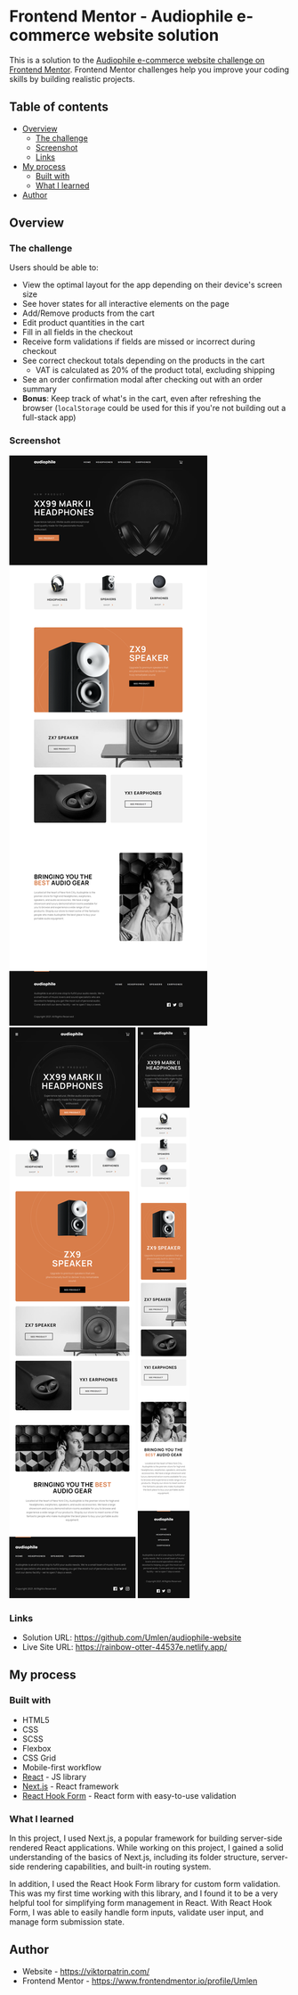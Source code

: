 # Frontend Mentor - Audiophile e-commerce website solution

This is a solution to the [Audiophile e-commerce website challenge on Frontend Mentor](https://www.frontendmentor.io/challenges/audiophile-ecommerce-website-C8cuSd_wx). Frontend Mentor challenges help you improve your coding skills by building realistic projects. 

## Table of contents

- [Overview](#overview)
  - [The challenge](#the-challenge)
  - [Screenshot](#screenshot)
  - [Links](#links)
- [My process](#my-process)
  - [Built with](#built-with)
  - [What I learned](#what-i-learned)
- [Author](#author)

## Overview

### The challenge

Users should be able to:

- View the optimal layout for the app depending on their device's screen size
- See hover states for all interactive elements on the page
- Add/Remove products from the cart
- Edit product quantities in the cart
- Fill in all fields in the checkout
- Receive form validations if fields are missed or incorrect during checkout
- See correct checkout totals depending on the products in the cart
  - VAT is calculated as 20% of the product total, excluding shipping
- See an order confirmation modal after checking out with an order summary
- **Bonus**: Keep track of what's in the cart, even after refreshing the browser (`localStorage` could be used for this if you're not building out a full-stack app)

### Screenshot

![](./screenshots/laptop.png)
![](./screenshots/tablet.png)
![](./screenshots/mobile.png)

### Links

- Solution URL: https://github.com/Umlen/audiophile-website
- Live Site URL: https://rainbow-otter-44537e.netlify.app/

## My process

### Built with

- HTML5
- CSS
- SCSS
- Flexbox
- CSS Grid
- Mobile-first workflow
- [React](https://reactjs.org/) - JS library
- [Next.js](https://nextjs.org/) - React framework
- [React Hook Form](https://react-hook-form.com/) - React form with easy-to-use validation

### What I learned

In this project, I used Next.js, a popular framework for building server-side rendered React applications. While working on this project, I gained a solid understanding of the basics of Next.js, including its folder structure, server-side rendering capabilities, and built-in routing system.

In addition, I used the React Hook Form library for custom form validation. This was my first time working with this library, and I found it to be a very helpful tool for simplifying form management in React. With React Hook Form, I was able to easily handle form inputs, validate user input, and manage form submission state. 

## Author

- Website - https://viktorpatrin.com/
- Frontend Mentor - https://www.frontendmentor.io/profile/Umlen
